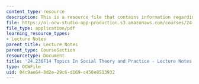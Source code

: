 ```yaml
---
content_type: resource
description: This is a resource file that contains information regarding session 15.
file: https://ol-ocw-studio-app-production.s3.amazonaws.com/courses/24-236-topics-in-social-theory-and-practice-race-and-racism-fall-2014/04c9ae648d2e29c6d169c458e8513932_MIT24_236F14_Sess15.pdf
file_type: application/pdf
learning_resource_types:
- Lecture Notes
parent_title: Lecture Notes
parent_type: CourseSection
resourcetype: Document
title: '24.236F14 Topics In Social Theory and Practice - Lecture Notes: Panethnicity'
type: OCWFile
uid: 04c9ae64-8d2e-29c6-d169-c458e8513932
---
```

